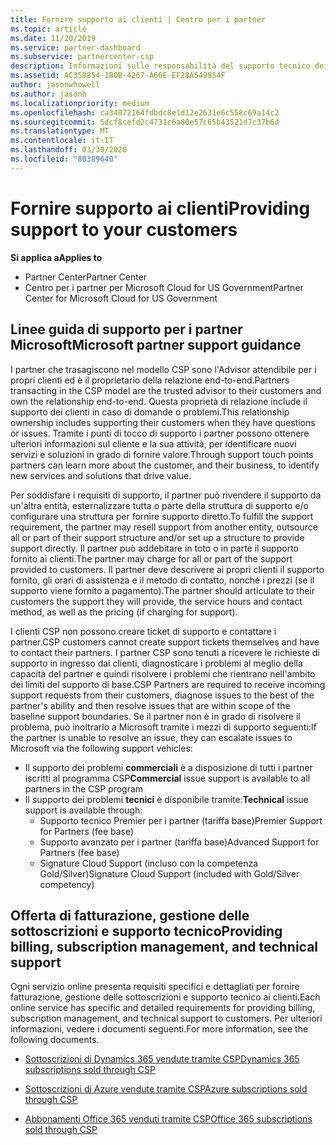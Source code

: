 ```yaml
---
title: Fornire supporto ai clienti | Centro per i partner
ms.topic: article
ms.date: 11/20/2019
ms.service: partner-dashboard
ms.subservice: partnercenter-csp
description: Informazioni sulle responsabilità del supporto tecnico dei partner nel programma CSP.
ms.assetid: AC358854-1B0B-4267-A66E-EF28A549954F
author: jasonwhowell
ms.author: jasonh
ms.localizationpriority: medium
ms.openlocfilehash: ca34072164fdbdc8e1d12e2631e6c558c69a14c2
ms.sourcegitcommit: 5dcf8cefd2c4731c6a80e57c65b43521d7c37b6d
ms.translationtype: MT
ms.contentlocale: it-IT
ms.lasthandoff: 03/30/2020
ms.locfileid: "80389640"
---
```

# <a name="providing-support-to-your-customers"></a><span data-ttu-id="8a87f-103">Fornire supporto ai clienti</span><span class="sxs-lookup"><span data-stu-id="8a87f-103">Providing support to your customers</span></span>

<span data-ttu-id="8a87f-104">**Si applica a**</span><span class="sxs-lookup"><span data-stu-id="8a87f-104">**Applies to**</span></span>

-  <span data-ttu-id="8a87f-105">Partner Center</span><span class="sxs-lookup"><span data-stu-id="8a87f-105">Partner Center</span></span>
-  <span data-ttu-id="8a87f-106">Centro per i partner per Microsoft Cloud for US Government</span><span class="sxs-lookup"><span data-stu-id="8a87f-106">Partner Center for Microsoft Cloud for US Government</span></span>


## <a name="microsoft-partner-support-guidance"></a><span data-ttu-id="8a87f-107">Linee guida di supporto per i partner Microsoft</span><span class="sxs-lookup"><span data-stu-id="8a87f-107">Microsoft partner support guidance</span></span>

<span data-ttu-id="8a87f-108">I partner che trasagiscono nel modello CSP sono l'Advisor attendibile per i propri clienti ed è il proprietario della relazione end-to-end.</span><span class="sxs-lookup"><span data-stu-id="8a87f-108">Partners transacting in the CSP model are the trusted advisor to their customers and own the relationship end-to-end.</span></span> <span data-ttu-id="8a87f-109">Questa proprietà di relazione include il supporto dei clienti in caso di domande o problemi.</span><span class="sxs-lookup"><span data-stu-id="8a87f-109">This relationship ownership includes supporting their customers when they have questions or issues.</span></span> <span data-ttu-id="8a87f-110">Tramite i punti di tocco di supporto i partner possono ottenere ulteriori informazioni sul cliente e la sua attività, per identificare nuovi servizi e soluzioni in grado di fornire valore.</span><span class="sxs-lookup"><span data-stu-id="8a87f-110">Through support touch points partners can learn more about the customer, and their business, to identify new services and solutions that drive value.</span></span>

<span data-ttu-id="8a87f-111">Per soddisfare i requisiti di supporto, il partner può rivendere il supporto da un'altra entità, esternalizzare tutta o parte della struttura di supporto e/o configurare una struttura per fornire supporto diretto.</span><span class="sxs-lookup"><span data-stu-id="8a87f-111">To fulfill the support requirement, the partner may resell support from another entity, outsource all or part of their support structure and/or set up a structure to provide support directly.</span></span>  <span data-ttu-id="8a87f-112">Il partner può addebitare in toto o in parte il supporto fornito ai clienti.</span><span class="sxs-lookup"><span data-stu-id="8a87f-112">The partner may charge for all or part of the support provided to customers.</span></span> <span data-ttu-id="8a87f-113">Il partner deve descrivere ai propri clienti il supporto fornito, gli orari di assistenza e il metodo di contatto, nonché i prezzi (se il supporto viene fornito a pagamento).</span><span class="sxs-lookup"><span data-stu-id="8a87f-113">The partner should articulate to their customers the support they will provide, the service hours and contact method, as well as the pricing (if charging for support).</span></span> 

<span data-ttu-id="8a87f-114">I clienti CSP non possono creare ticket di supporto e contattare i partner.</span><span class="sxs-lookup"><span data-stu-id="8a87f-114">CSP customers cannot create support tickets themselves and have to contact their partners.</span></span> <span data-ttu-id="8a87f-115">I partner CSP sono tenuti a ricevere le richieste di supporto in ingresso dai clienti, diagnosticare i problemi al meglio della capacità del partner e quindi risolvere i problemi che rientrano nell'ambito dei limiti del supporto di base.</span><span class="sxs-lookup"><span data-stu-id="8a87f-115">CSP Partners are required to receive incoming support requests from their customers, diagnose issues to the best of the partner's ability and then resolve issues that are within scope of the baseline support boundaries.</span></span> <span data-ttu-id="8a87f-116">Se il partner non è in grado di risolvere il problema, può inoltrarlo a Microsoft tramite i mezzi di supporto seguenti:</span><span class="sxs-lookup"><span data-stu-id="8a87f-116">If the partner is unable to resolve an issue, they can escalate issues to Microsoft via the following support vehicles:</span></span>

- <span data-ttu-id="8a87f-117">Il supporto dei problemi **commerciali** è a disposizione di tutti i partner iscritti al programma CSP</span><span class="sxs-lookup"><span data-stu-id="8a87f-117">**Commercial** issue support is available to all partners in the CSP program</span></span>
-   <span data-ttu-id="8a87f-118">Il supporto dei problemi **tecnici** è disponibile tramite:</span><span class="sxs-lookup"><span data-stu-id="8a87f-118">**Technical** issue support is available through:</span></span>
    -   <span data-ttu-id="8a87f-119">Supporto tecnico Premier per i partner (tariffa base)</span><span class="sxs-lookup"><span data-stu-id="8a87f-119">Premier Support for Partners (fee base)</span></span>
    -   <span data-ttu-id="8a87f-120">Supporto avanzato per i partner (tariffa base)</span><span class="sxs-lookup"><span data-stu-id="8a87f-120">Advanced Support for Partners (fee base)</span></span>
    -   <span data-ttu-id="8a87f-121">Signature Cloud Support (incluso con la competenza Gold/Silver)</span><span class="sxs-lookup"><span data-stu-id="8a87f-121">Signature Cloud Support (included with Gold/Silver competency)</span></span>

## <a name="providing-billing-subscription-management-and-technical-support"></a><span data-ttu-id="8a87f-122">Offerta di fatturazione, gestione delle sottoscrizioni e supporto tecnico</span><span class="sxs-lookup"><span data-stu-id="8a87f-122">Providing billing, subscription management, and technical support</span></span> 

<span data-ttu-id="8a87f-123">Ogni servizio online presenta requisiti specifici e dettagliati per fornire fatturazione, gestione delle sottoscrizioni e supporto tecnico ai clienti.</span><span class="sxs-lookup"><span data-stu-id="8a87f-123">Each online service has specific and detailed requirements for providing billing, subscription management, and technical support to customers.</span></span> <span data-ttu-id="8a87f-124">Per ulteriori informazioni, vedere i documenti seguenti.</span><span class="sxs-lookup"><span data-stu-id="8a87f-124">For more information, see the following documents.</span></span>

-   [<span data-ttu-id="8a87f-125">Sottoscrizioni di Dynamics 365 vendute tramite CSP</span><span class="sxs-lookup"><span data-stu-id="8a87f-125">Dynamics 365 subscriptions sold through CSP</span></span>](https://www.microsoftpartnercommunity.com/t5/CSP/Microsoft-Partner-Support-Guidance/m-p/5262#M30)

-   [<span data-ttu-id="8a87f-126">Sottoscrizioni di Azure vendute tramite CSP</span><span class="sxs-lookup"><span data-stu-id="8a87f-126">Azure subscriptions sold through CSP</span></span>](https://www.microsoftpartnercommunity.com/t5/CSP/Microsoft-Partner-Support-Guidance/m-p/5263#M31)

-   [<span data-ttu-id="8a87f-127">Abbonamenti Office 365 venduti tramite CSP</span><span class="sxs-lookup"><span data-stu-id="8a87f-127">Office 365 subscriptions sold through CSP</span></span>](https://www.microsoftpartnercommunity.com/t5/CSP/Microsoft-Partner-Support-Guidance/m-p/5264#M32)



 

 



